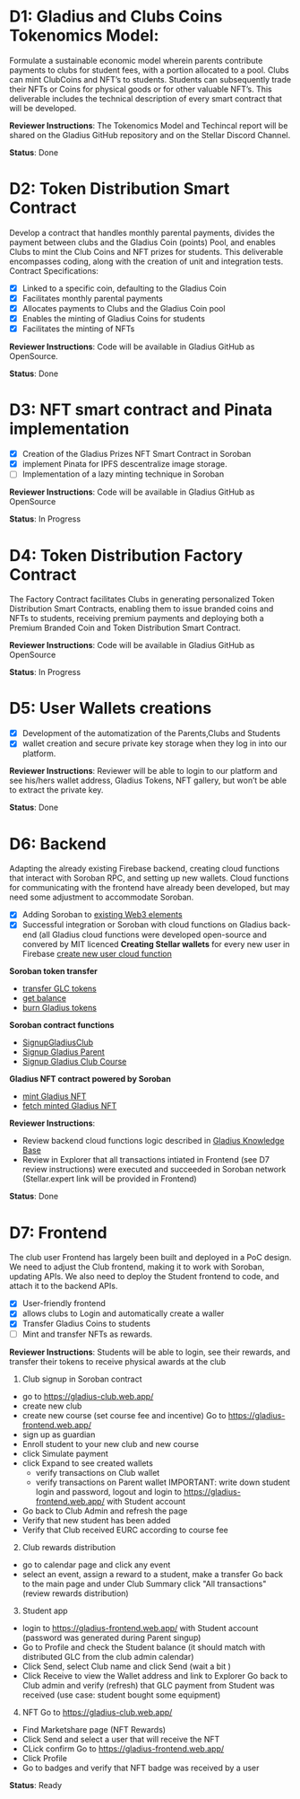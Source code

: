 # D1: Gladius and Clubs Coins Tokenomics Model: 
Formulate a sustainable economic model wherein parents contribute payments to clubs for student fees, with a portion allocated to a pool. Clubs can mint ClubCoins and NFT’s to students. Students can subsequently trade their NFTs or Coins for physical goods or for other valuable NFT’s. This deliverable includes the technical description of every smart contract that will be developed.

**Reviewer Instructions**: The Tokenomics Model and Techincal report will be shared on the Gladius GitHub repository and on the Stellar Discord Channel.

**Status**: Done


# D2: Token Distribution Smart Contract
Develop a contract that handles monthly parental payments, divides the payment between clubs and the Gladius Coin (points) Pool, and enables Clubs to mint  the Club Coins and NFT prizes for students. This deliverable encompasses coding, along with the creation of unit and integration tests. Contract Specifications:
- [x] Linked to a specific coin, defaulting to the Gladius Coin
- [x] Facilitates monthly parental payments
- [x] Allocates payments to Clubs and the Gladius Coin pool
- [x] Enables the minting of Gladius Coins for students
- [x] Facilitates the minting of NFTs
      
**Reviewer Instructions**:  Code will be available in Gladius GitHub as OpenSource.

**Status**: Done


# D3: NFT smart contract and Pinata implementation
- [x] Creation of the Gladius Prizes NFT Smart Contract in Soroban 
- [x] implement Pinata for IPFS descentralize image storage. 
- [ ] Implementation of a lazy minting technique in Soroban

**Reviewer Instructions**:  Code will be available in Gladius GitHub as OpenSource

**Status**: In Progress


# D4: Token Distribution Factory Contract
The Factory Contract facilitates Clubs in generating personalized Token Distribution Smart Contracts, enabling them to issue branded coins and NFTs to students, receiving premium payments and deploying both a Premium Branded Coin and Token Distribution Smart Contract.

**Reviewer Instructions**: Code will be available in Gladius GitHub as OpenSource

**Status**: In Progress

# D5:  User Wallets creations
- [x] Development of the automatization of the Parents,Clubs and Students  
- [x] wallet creation and secure private key storage when they log in into our platform. 

**Reviewer Instructions**: Reviewer will be able to login to our platform and see his/hers wallet address, Gladius Tokens, NFT gallery, but won’t be able to extract the private key.

**Status**: Done


# D6: Backend
Adapting the already existing Firebase backend, creating cloud functions that interact with Soroban RPC, and setting up new wallets. 
Cloud functions for communicating with the frontend have already been developed, but may need some adjustment to accommodate Soroban.
- [x] Adding Soroban to [existing Web3 elements](https://github.com/GladiusClub/gladius-backend/blob/main/gcp_cloud_functions/singup_function/main.py)
- [x] Successful integration or Soroban with cloud functions on Gladius back-end (all Gladius cloud functions were developed open-source and convered by MIT licenced
**Creating Stellar wallets** for every new user in Firebase
[create new user cloud function](https://github.com/GladiusClub/gladius-backend/blob/main/gcp_cloud_functions/singup_function/main.py)

**Soroban token transfer**
- [transfer GLC tokens](https://github.com/GladiusClub/gladius-backend/blob/main/gcp_cloud_functions/transferGLCauth/index.ts)
- [get balance](https://github.com/GladiusClub/gladius-backend/blob/main/gcp_cloud_functions/getStudentBalanceByID/index.ts)
- [burn Gladius tokens](https://github.com/GladiusClub/gladius-backend/blob/main/gcp_cloud_functions/burnGLC/index.ts)

**Soroban contract functions**
- [SignupGladiusClub](https://github.com/GladiusClub/gladius-backend/blob/main/gcp_cloud_functions/SignupGladiusClub/index.ts)
- [Signup Gladius Parent](https://github.com/GladiusClub/gladius-backend/blob/main/gcp_cloud_functions/SignupGladiusParent/index.ts)
- [Signup Gladius Club Course](https://github.com/GladiusClub/gladius-backend/blob/main/gcp_cloud_functions/SignupGladiusClubCourse/index.ts)

**Gladius NFT contract powered by Soroban**
- [mint Gladius NFT](https://github.com/GladiusClub/gladius-backend/blob/main/gcp_cloud_functions/mintGladiusNFT/index.ts)
- [fetch minted Gladius NFT](https://github.com/GladiusClub/gladius-backend/blob/main/gcp_cloud_functions/fetchGladiusNFT/index.ts)
  
  
**Reviewer Instructions**: 
- Review backend cloud functions logic described in [Gladius Knowledge Base](https://gladiusclub.gitbook.io/docs/v/backend)
- Review in Explorer that all transactions intiated in Frontend (see D7 review instructions) were executed and succeeded in Soroban network (Stellar.expert link will be provided in Frontend)



**Status**: Done


# D7: Frontend
The club user Frontend has largely been built and deployed in a PoC design. We need to adjust the Club frontend, making it to work with Soroban, updating APIs. We also need to deploy the Student frontend to code, and attach it to the backend APIs.
- [x] User-friendly frontend 
- [x] allows clubs to Login and automatically create a waller
- [x]  Transfer Gladius Coins to students
- [ ]  Mint and transfer NFTs as rewards.

**Reviewer Instructions**:  Students will be able to login, see their rewards, and transfer their tokens to receive physical awards at the club
1. Club signup in Soroban contract 
  - go to  https://gladius-club.web.app/
  - create new club
  - create new course (set course fee and incentive)
Go to https://gladius-frontend.web.app/
  - sign up as guardian
  - Enroll student to your new club and new course
  - click Simulate payment
  - click Expand to see created wallets
    - verify transactions on Club wallet
    - verify transactions on Parent  wallet
IMPORTANT: write down student login and password, logout and login to https://gladius-frontend.web.app/ with Student account
  - Go back to Club Admin and refresh the page
  - Verify that new student has been added
  - Verify that Club received EURC according to course fee 
2. Club rewards distribution
  - go to calendar page and click any event
  - select an event, assign a reward to a student, make a transfer
Go back to the main page and under Club Summary click "All transactions" (review rewards distribution)
3. Student app
  - login to https://gladius-frontend.web.app/ with Student account (password was generated during Parent singup)
  - Go to Profile and check the Student balance (it should match with distributed GLC from the club admin calendar)
  - Click Send, select Club name and click Send (wait a bit )
  - Click Receive to view the Wallet address and link to Explorer
Go back to Club admin and verify (refresh) that GLC payment from Student was received (use case: student bought some equipment)
4. NFT
Go to https://gladius-club.web.app/
- Find Marketshare page (NFT Rewards)
- Click Send and select a user that will receive the NFT
- CLick confirm
Go to https://gladius-frontend.web.app/
- Click Profile
- Go to badges and verify that NFT badge was received by a user

**Status**: Ready
